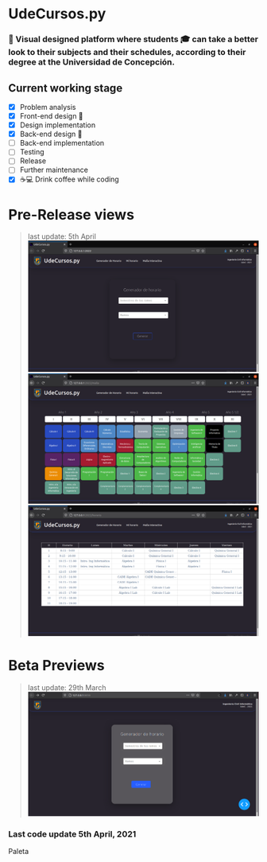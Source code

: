 # UdeCursos.py 
### 🚀 Visual designed platform where students 🎓 can take a better look to their subjects and their schedules, according to their degree at the Universidad de Concepción.

## Current working stage
- [x] Problem analysis
- [x] Front-end design 🎨
- [x] Design implementation
- [x] Back-end design 👤
- [ ] Back-end implementation
- [ ] Testing
- [ ] Release
- [ ] Further maintenance
- [x] ☕💻 Drink coffee while coding

# Pre-Release views 
> last update: 5th April
![image](assets/main.png)
![image](assets/malla.png)
![image](assets/horario.png)

# Beta Previews 
> last update: 29th March
![image](assets/screenshot.png)

### Last code update 5th April, 2021

 Paleta
